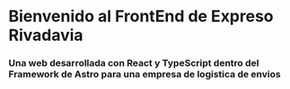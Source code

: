<h1>Bienvenido al FrontEnd de Expreso Rivadavia</h1>
<h3>Una web desarrollada con React y TypeScript dentro del Framework de Astro para una empresa de logistica de envios</h3>
